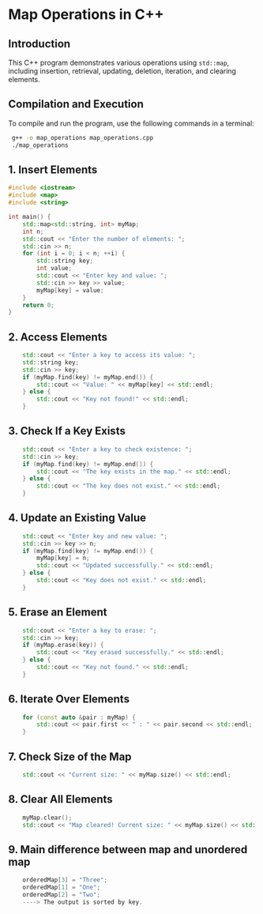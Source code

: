 # Map Operations in C++

## Introduction
This C++ program demonstrates various operations using `std::map`, including insertion, retrieval, updating, deletion, iteration, and clearing elements.

## Compilation and Execution
To compile and run the program, use the following commands in a terminal:
```sh
 g++ -o map_operations map_operations.cpp
 ./map_operations
```

## 1. Insert Elements
```cpp
#include <iostream>
#include <map>
#include <string>

int main() {
    std::map<std::string, int> myMap;
    int n;
    std::cout << "Enter the number of elements: ";
    std::cin >> n;
    for (int i = 0; i < n; ++i) {
        std::string key;
        int value;
        std::cout << "Enter key and value: ";
        std::cin >> key >> value;
        myMap[key] = value;
    }
    return 0;
}
```

## 2. Access Elements
```cpp
    std::cout << "Enter a key to access its value: ";
    std::string key;
    std::cin >> key;
    if (myMap.find(key) != myMap.end()) {
        std::cout << "Value: " << myMap[key] << std::endl;
    } else {
        std::cout << "Key not found!" << std::endl;
    }
```

## 3. Check If a Key Exists
```cpp
    std::cout << "Enter a key to check existence: ";
    std::cin >> key;
    if (myMap.find(key) != myMap.end()) {
        std::cout << "The key exists in the map." << std::endl;
    } else {
        std::cout << "The key does not exist." << std::endl;
    }
```

## 4. Update an Existing Value
```cpp
    std::cout << "Enter key and new value: ";
    std::cin >> key >> n;
    if (myMap.find(key) != myMap.end()) {
        myMap[key] = n;
        std::cout << "Updated successfully." << std::endl;
    } else {
        std::cout << "Key does not exist." << std::endl;
    }
```

## 5. Erase an Element
```cpp
    std::cout << "Enter a key to erase: ";
    std::cin >> key;
    if (myMap.erase(key)) {
        std::cout << "Key erased successfully." << std::endl;
    } else {
        std::cout << "Key not found." << std::endl;
    }
```

## 6. Iterate Over Elements
```cpp
    for (const auto &pair : myMap) {
        std::cout << pair.first << " : " << pair.second << std::endl;
    }
```

## 7. Check Size of the Map
```cpp
    std::cout << "Current size: " << myMap.size() << std::endl;
```

## 8. Clear All Elements
```cpp
    myMap.clear();
    std::cout << "Map cleared! Current size: " << myMap.size() << std::endl;
```

## 9. Main difference between map and unordered map
```cpp
    orderedMap[3] = "Three";
    orderedMap[1] = "One";
    orderedMap[2] = "Two";
    ----> The output is sorted by key.
```

